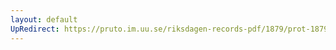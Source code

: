 ```yaml
---
layout: default
UpRedirect: https://pruto.im.uu.se/riksdagen-records-pdf/1879/prot-1879--fk--030/prot-1879--fk--030_021.pdf
---
```

